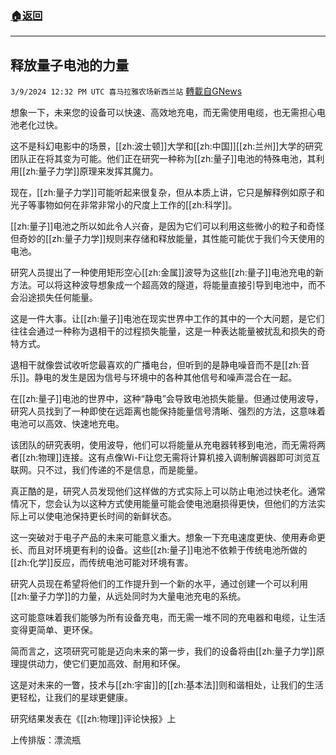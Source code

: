 ###  [:house:返回](README.md)
---


## 释放量子电池的力量
`3/9/2024 12:32 PM UTC 喜马拉雅农场新西兰站` [轉載自GNews](https://gnews.org/articles/2379824)

想象一下，未来您的设备可以快速、高效地充电，而无需使用电缆，也无需担心电池老化过快。

这不是科幻电影中的场景，[[zh:波士顿]]大学和[[zh:中国]][[zh:兰州]]大学的研究团队正在将其变为可能。他们正在研究一种称为[[zh:量子]]电池的特殊电池，其利用[[zh:量子力学]]原理来发挥其魔力。

现在，[[zh:量子力学]]可能听起来很复杂，但从本质上讲，它只是解释例如原子和光子等事物如何在非常非常小的尺度上工作的[[zh:科学]]。

[[zh:量子]]电池之所以如此令人兴奋，是因为它们可以利用这些微小的粒子和奇怪但奇妙的[[zh:量子力学]]规则来存储和释放能量，其性能可能优于我们今天使用的电池。

研究人员提出了一种使用矩形空心[[zh:金属]]波导为这些[[zh:量子]]电池充电的新方法。可以将这种波导想象成一个超高效的隧道，将能量直接引导到电池中，而不会沿途损失任何能量。

这是一件大事。让[[zh:量子]]电池在现实世界中工作的其中的一个大问题，是它们往往会通过一种称为退相干的过程损失能量，这是一种表达能量被扰乱和损失的奇特方式。

退相干就像尝试收听您最喜欢的广播电台，但听到的是静电噪音而不是[[zh:音乐]]。静电的发生是因为信号与环境中的各种其他信号和噪声混合在一起。

在[[zh:量子]]电池的世界中，这种“静电”会导致电池损失能量。但通过使用波导，研究人员找到了一种即使在远距离也能保持能量信号清晰、强烈的方法，这意味着电池可以高效、快速地充电。

该团队的研究表明，使用波导，他们可以将能量从充电器转移到电池，而无需将两者[[zh:物理]]连接。这有点像Wi-Fi让您无需将计算机接入调制解调器即可浏览互联网。只不过，我们传递的不是信息，而是能量。

真正酷的是，研究人员发现他们这样做的方式实际上可以防止电池过快老化。通常情况下，您会认为以这种方式使用能量可能会使电池磨损得更快，但他们的方法实际上可以使电池保持更长时间的新鲜状态。

这一突破对于电子产品的未来可能意义重大。想象一下充电速度更快、使用寿命更长、而且对环境更有利的设备。这些[[zh:量子]]电池不依赖于传统电池所做的[[zh:化学]]反应，而传统电池可能对环境有害。

研究人员现在希望将他们的工作提升到一个新的水平，通过创建一个可以利用[[zh:量子力学]]的力量，从远处同时为大量电池充电的系统。

这可能意味着我们能够为所有设备充电，而无需一堆不同的充电器和电缆，让生活变得更简单、更环保。

简而言之，这项研究可能是迈向未来的第一步，我们的设备将由[[zh:量子力学]]原理提供动力，使它们更加高效、耐用和环保。

这是对未来的一瞥，技术与[[zh:宇宙]]的[[zh:基本法]]则和谐相处，让我们的生活更轻松，让我们的星球更健康。

研究结果发表在《[[zh:物理]]评论快报》上

上传排版：漂流瓶
